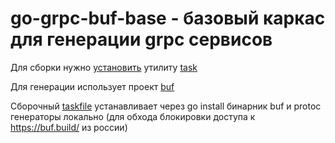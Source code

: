 # go-grpc-buf-base - базовый каркас для генерации grpc сервисов

Для сборки нужно [установить](https://taskfile.dev/installation/) утилиту [task](https://github.com/go-task/task)

Для генерации использует проект [buf](https://github.com/bufbuild/buf)

Сборочный [taskfile](Taskfile.yaml) устанавливает через go install бинарник buf и protoc генераторы локально (для обхода блокировки доступа к https://buf.build/ из россии)  
